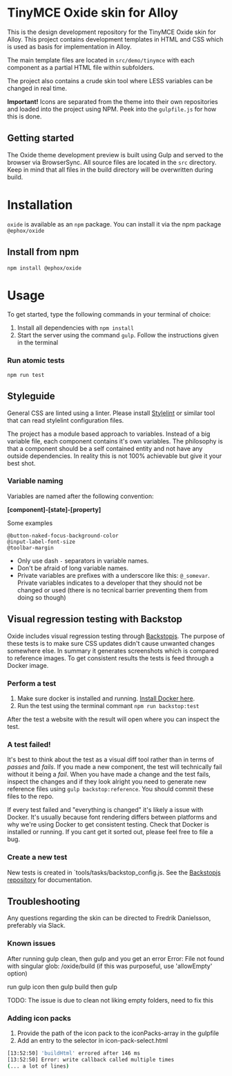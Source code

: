 # TinyMCE Oxide skin for Alloy

This is the design development repository for the TinyMCE Oxide skin for Alloy. This project contains development templates in HTML and CSS which is used as basis for implementation in Alloy.

The main template files are located in `src/demo/tinymce` with each component as a partial HTML file within subfolders.

The project also contains a crude skin tool where LESS variables can be changed in real time.

**Important!** Icons are separated from the theme into their own repositories and loaded into the project using NPM. Peek into the `gulpfile.js` for how this is done.

## Getting started
The Oxide theme development preview is built using Gulp and served to the browser via BrowserSync. All source files are located in the `src` directory. Keep in mind that all files in the build directory will be overwritten during build.


# Installation
`oxide` is available as an `npm` package.  You can install it via the npm package `@ephox/oxide`

## Install from npm
`npm install @ephox/oxide`

# Usage

To get started, type the following commands in your terminal of choice:

1. Install all dependencies with `npm install`
2. Start the server using the command `gulp`. Follow the instructions given in the terminal

### Run atomic tests
`npm run test`

## Styleguide

General CSS are linted using a linter. Please install [Stylelint](https://github.com/shinnn/vscode-stylelint) or similar tool that can read stylelint configuration files.

The project has a module based approach to variables. Instead of a big variable file, each component contains it's own variables. The philosophy is that a component should be a self contained entity and not have any outside dependencies. In reality this is not 100% achievable but give it your best shot.

### Variable naming

Variables are named after the following convention:

**[component]-[state]-[property]**

Some examples

```less
@button-naked-focus-background-color
@input-label-font-size
@toolbar-margin
```

* Only use dash `-` separators in variable names.
* Don't be afraid of long variable names.
* Private variables are prefixes with a underscore like this: `@_somevar`. Private variables indicates to a developer that they should not be changed or used (there is no tecnical barrier preventing them from doing so though)

## Visual regression testing with Backstop
Oxide includes visual regression testing through [Backstopjs](https://github.com/garris/BackstopJS). The purpose of these tests is to make sure CSS updates didn't cause unwanted changes somewhere else. In summary it generates screenshots which is compared to reference images. To get consistent results the tests is feed through a Docker image.

### Perform a test

1. Make sure docker is installed and running. [Install Docker here](https://store.docker.com/search?type=edition&offering=community&architecture=amd64).
2. Run the test using the terminal commant `npm run backstop:test`

After the test a website with the result will open where you can inspect the test.

### A test failed!
It's best to think about the test as a visual diff tool rather than in terms of _passes_ and _fails_. If you made a new component, the test will technically fail without it being a _fail_. When you have made a change and the test fails, inspect the changes and if they look alright you need to generate new reference files using `gulp backstop:reference`. You should commit these files to the repo.

If every test failed and "everything is changed" it's likely a issue with Docker. It's usually because font rendering differs between platforms and why we're using Docker to get consistent testing. Check that Docker is installed or running. If you cant get it sorted out, please feel free to file a bug.

### Create a new test

New tests is created in `tools/tasks/backstop_config.js. See the [Backstopjs repository](https://github.com/garris/BackstopJS) for documentation.

## Troubleshooting

Any questions regarding the skin can be directed to Fredrik Danielsson, preferably via Slack.

### Known issues

After running gulp clean, then gulp and you get an error
Error: File not found with singular glob: /oxide/build (if this was purposeful, use 'allowEmpty' option)

run gulp icon
then gulp build
then gulp

TODO: The issue is due to clean not liking empty folders, need to fix this

### Adding icon packs
1. Provide the path of the icon pack to the iconPacks-array in the gulpfile
2. Add an entry to the selector in icon-pack-select.html

```bash
[13:52:50] 'buildHtml' errored after 146 ms
[13:52:50] Error: write callback called multiple times
(... a lot of lines)
```

